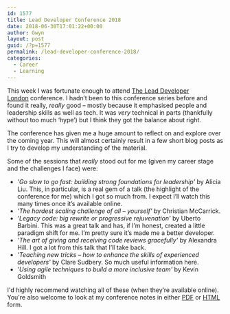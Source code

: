 ```yaml
---
id: 1577
title: Lead Developer Conference 2018
date: 2018-06-30T17:01:22+00:00
author: Gwyn
layout: post
guid: /?p=1577
permalink: /lead-developer-conference-2018/
categories:
  - Career
  - Learning
---
```

This week I was fortunate enough to attend [The Lead Developer London](https://london2018.theleaddeveloper.com) conference. I hadn&#8217;t been to this conference series before and found it really, _really_ good &#8211; mostly because it emphasised people and leadership skills as well as tech. It was _very_ technical in parts (thankfully without too much &#8216;hype&#8217;) but I think they got the balance about right.

The conference has given me a huge amount to reflect on and explore over the coming year. This will almost certainly result in a few short blog posts as I try to develop my understanding of the material.

Some of the sessions that _really_ stood out for me (given my career stage and the challenges I face) were:

  * _'Go slow to go fast: building strong foundations for leadership'_ by Alicia Liu. This, in particular, is a real gem of a talk (the highlight of the conference for me) which I got so much from. I expect I&#8217;ll watch this many times once it&#8217;s available online.
  * _'The hardest scaling challenge of all &#8211; yourself'_ by Christian McCarrick.
  * _'Legacy code: big rewrite or progressive rejuvenation'_ by Uberto Barbini. This was a great talk and has, if I&#8217;m honest, created a little paradigm shift for me. I&#8217;m pretty sure it&#8217;s made me a better developer.
  * _'The art of giving and receiving code reviews gracefully'_ by Alexandra Hill. I got a lot from this talk that I&#8217;ll take back.
  * _'Teaching new tricks &#8211; how to enhance the skills of experienced developers'_ by Clare Sudbery. So much useful information here.
  * _'Using agile techniques to build a more inclusive team'_ by Kevin Goldsmith

I'd highly recommend watching all of these (when they&#8217;re available online). You're also welcome to look at my conference notes in either [PDF](/wp-content/uploads/2018/06/lead_developer_2018.pdf) or [HTML](/wp-content/uploads/2018/06/lead_developer_2018.html) form.